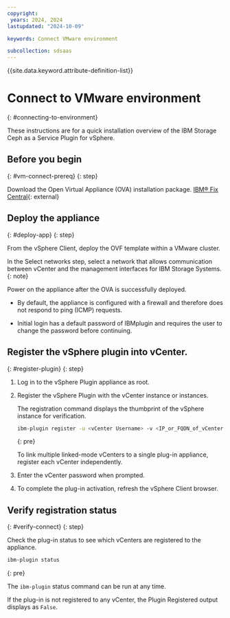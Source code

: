 ```yaml
---
copyright:
 years: 2024, 2024
lastupdated: "2024-10-09"

keywords: Connect VMware environment

subcollection: sdsaas
---
```



{{site.data.keyword.attribute-definition-list}}

# Connect to VMware environment
{: #connecting-to-environment}

These instructions are for a quick installation overview of the IBM Storage Ceph as a Service Plugin for vSphere.





## Before you begin
{: #vm-connect-prereq}
{: step}

Download the Open Virtual Appliance (OVA) installation package. [IBM® Fix Central](https://www.ibm.com/support/fixcentral){: external}


## Deploy the appliance
{: #deploy-app}
{: step}

From the vSphere Client, deploy the OVF template within a VMware cluster.

In the Select networks step, select a network that allows communication between vCenter and the management interfaces for IBM Storage Systems.
{: note}

Power on the appliance after the OVA is successfully deployed.

- By default, the appliance is configured with a firewall and therefore does not respond to ping (ICMP) requests.

- Initial login has a default password of IBMplugin and requires the user to change the password before continuing.

## Register the vSphere plugin into vCenter.
{: #register-plugin}
{: step}

1. Log in to the vSphere Plugin appliance as root.

2. Register the vSphere Plugin with the vCenter instance or instances.

    The registration command displays the thumbprint of the vSphere instance for verification.

    ```sh
    ibm-plugin register -u <vCenter Username> -v <IP_or_FQDN_of_vCenter>
    ```
    {: pre}

    To link multiple linked-mode vCenters to a single plug-in appliance, register each vCenter independently.

3. Enter the vCenter password when prompted.

4. To complete the plug-in activation, refresh the vSphere Client browser.


## Verify registration status
{: #verify-connect}
{: step}

Check the plug-in status to see which vCenters are registered to the appliance.

```sh
ibm-plugin status
```
{: pre}

The `ibm-plugin` status command can be run at any time.

If the plug-in is not registered to any vCenter, the Plugin Registered output displays as `False`.
